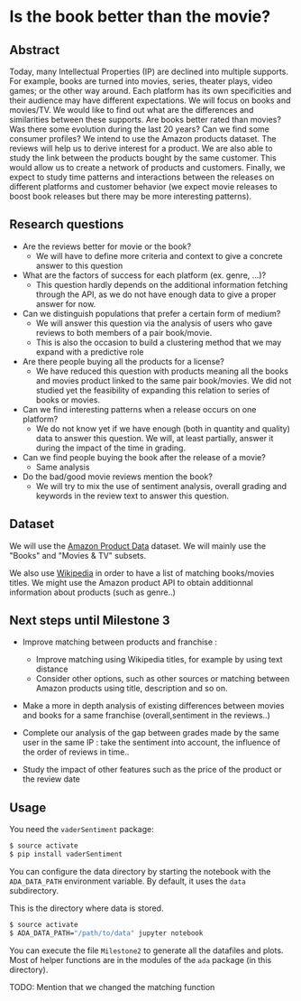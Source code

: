 # Is the book better than the movie?

## Abstract

Today, many Intellectual Properties (IP) are declined into multiple supports. For example, books are turned
into movies, series, theater plays, video games; or the other way around. Each platform has its own
specificities and their audience may have different expectations. We will focus on books and movies/TV.
We would like to find out what are the differences and similarities between these supports. Are books
better rated than movies? Was there some evolution during the last 20 years? Can we find some
consumer profiles?
We intend to use the Amazon products dataset. The reviews will help us to derive interest for a product.
We are also able to study the link between the products bought by the same customer. This would allow
us to create a network of products and customers.
Finally, we expect to study time patterns and interactions between the releases on different platforms
and customer behavior (we expect movie releases to boost book releases but there may be more
interesting patterns).

## Research questions

- Are the reviews better for movie or the book?
  - We will have to define more criteria and context to give a concrete answer to this question
- What are the factors of success for each platform (ex. genre, ...)?
  - This question hardly depends on the additional information fetching through the API,
   as we do not have enough data to give a proper answer for now.
- Can we distinguish populations that prefer a certain form of medium?
  - We will answer this question via the analysis of users who gave reviews to both members of
  a pair book/movie.
  - This is also the occasion to build a clustering method that we may expand with a predictive role
- Are there people buying all the products for a license?
  - We have reduced this question with products meaning all the books and movies product linked to the same
   pair book/movies. We did not studied yet the feasibility of expanding this relation to series of books or
   movies.
- Can we find interesting patterns when a release occurs on one platform?
  - We do not know yet if we have enough (both in quantity and quality) data to answer this question.
   We will, at least partially, answer it during the impact of the time in grading.
- Can we find people buying the book after the release of a movie?
  - Same analysis
- Do the bad/good movie reviews mention the book?
  - We will try to mix the use of sentiment analysis, overall grading and keywords in the review text to
  answer this question.

## Dataset

We will use the [Amazon Product Data][amazon-data] dataset.
We will mainly use the "Books" and "Movies & TV" subsets.

We also use [Wikipedia][wikipedia-titles] in order to have a list of matching books/movies titles.
We might use the Amazon product API to obtain additionnal information about products (such as genre..)

## Next steps until Milestone 3

- Improve matching between products and franchise :
  - Improve matching using Wikipedia titles, for example by using text distance
  - Consider other options, such as other sources or matching between Amazon products using title, description and so on.


- Make a more in depth analysis of existing differences between movies and books for a same franchise (overall,sentiment in the reviews..)

- Complete our analysis of the gap between grades made by the same user in the same IP : take the sentiment into account, the influence of the order of reviews in time..

- Study the impact of other features such as the price of the product or the review date


## Usage

You need the `vaderSentiment` package:
```bash
$ source activate
$ pip install vaderSentiment
```

You can configure the data directory by starting the notebook with the `ADA_DATA_PATH` environment
variable. By default, it uses the `data` subdirectory.

This is the directory where data is stored.

```bash
$ source activate
$ ADA_DATA_PATH="/path/to/data" jupyter notebook
```

You can execute the file `Milestone2` to generate all the datafiles and plots.
Most of helper functions are in the modules of the `ada` package (in this directory).


TODO: Mention that we changed the matching function

[amazon-data]: http://jmcauley.ucsd.edu/data/amazon/
[wikipedia-titles]: https://en.wikipedia.org/wiki/Lists_of_fiction_works_made_into_feature_films
